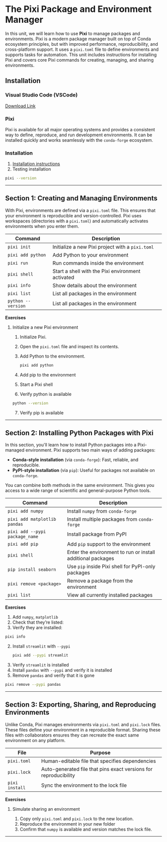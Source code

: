 # The Pixi Package and Environment Manager

In this unit, we will learn how to use **Pixi** to manage packages and environments. Pixi is a modern package manager built on top of Conda ecosystem principles, but with improved performance, reproducibility, and cross-platform support. It uses a `pixi.toml` file to define environments and supports tasks for automation. This unit includes instructions for installing Pixi and covers core Pixi commands for creating, managing, and sharing environments.

## Installation

### Visual Studio Code (VSCode)

[Download Link](https://code.visualstudio.com/download)

### Pixi

Pixi is available for all major operating systems and provides a consistent way to define, reproduce, and run development environments. It can be installed quickly and works seamlessly with the `conda-forge` ecosystem.

### Installation

1. [Installation instructions](https://pixi.sh/latest/#installation)
2. Testing installation
```bash
pixi --version
```

---

## Section 1: Creating and Managing Environments

With Pixi, environments are defined via a `pixi.toml` file. This ensures that your environment is reproducible and version-controlled. Pixi uses workspaces (directories with a `pixi.toml`) and automatically activates environments when you enter them.

| Command           | Description                                       |
| ----------------- | ------------------------------------------------- |
| `pixi init`       | Initialize a new Pixi project with a `pixi.toml`  |
| `pixi add python` | Add Python to your environment                    |
| `pixi run`        | Run commands inside the environment               |
| `pixi shell`      | Start a shell with the Pixi environment activated |
| `pixi info`       | Show details about the environment                |
| `pixi list`       | List all packages in the environment              |
| `python --version`       | List all packages in the environment              |

**Exercises**

1. Initialize a new Pixi environment

   1. Initialize Pixi.
   2. Open the `pixi.toml` file and inspect its contents.
   3. Add Python to the environment.

      ```bash
      pixi add python
      ```
   4. Add pip to the environment
   5. Start a Pixi shell
   6. Verify python is available
   
   ```bash
   python --version
   ```

   7. Verify pip is available

---

## Section 2: Installing Python Packages with Pixi

In this section, you'll learn how to install Python packages into a Pixi-managed environment. Pixi supports two main ways of adding packages:

* **Conda-style installation** (via `conda-forge`): Fast, reliable, and reproducible.
* **PyPI-style installation** (via `pip`): Useful for packages not available on `conda-forge`.

You can combine both methods in the same environment. This gives you access to a wide range of scientific and general-purpose Python tools.

| Command                      | Description                                                 |
| ---------------------------- | ----------------------------------------------------------- |
| `pixi add numpy`             | Install `numpy` from `conda-forge`                          |
| `pixi add matplotlib pandas` | Install multiple packages from `conda-forge`                |
| `pixi add --pypi package_name`  | Install package from PyPI                               |
| `pixi add pip`               | Add `pip` support to the environment                        |
| `pixi shell`                 | Enter the environment to run or install additional packages |
| `pip install seaborn`        | Use `pip` inside Pixi shell for PyPI-only packages          |
| `pixi remove <package>`      | Remove a package from the environment                       |
| `pixi list`                  | View all currently installed packages                       |

**Exercises**

1. Add `numpy`, `matplotlib`
2. Check that they’re listed:
3. Verify they are installed:

```bash
pixi info
```

2. Install `streamlit` with `--pypi`
   ```bash
   pixi add --pypi streamlit
   ```
3. Verify `streamlit` is installed
4. Install `pandas` with `--pypi` and verify it is installed
5. Remove `pandas` and verify that it is gone

```bash
pixi remove --pypi pandas
```

---

## Section 3: Exporting, Sharing, and Reproducing Environments

Unlike Conda, Pixi manages environments via `pixi.toml` and `pixi.lock` files. These files define your environment in a reproducible format. Sharing these files with collaborators ensures they can recreate the exact same environment on any platform.

| File           | Purpose                                                          |
| -------------- | ---------------------------------------------------------------- |
| `pixi.toml`    | Human-editable file that specifies dependencies                  |
| `pixi.lock`    | Auto-generated file that pins exact versions for reproducibility |
| `pixi install` | Sync the environment to the lock file                            |

**Exercises**

1. Simulate sharing an environment

   1. Copy only `pixi.toml` and `pixi.lock` to the new location.
   2. Reproduce the environment in your new folder 
   3. Confirm that `numpy` is available and version matches the lock file.

---